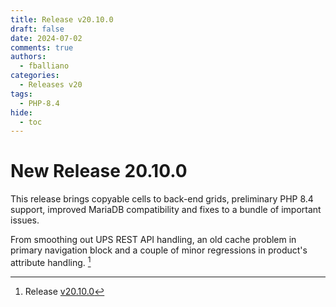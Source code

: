 ```yaml
---
title: Release v20.10.0
draft: false
date: 2024-07-02
comments: true
authors:
  - fballiano
categories:
  - Releases v20
tags:
  - PHP-8.4
hide:
  - toc
---
```


# New Release 20.10.0

This release brings copyable cells to back-end grids, preliminary PHP 8.4 support, improved MariaDB compatibility and fixes to a bundle of important issues.

From smoothing out UPS REST API handling, an old cache problem in primary navigation block and a couple of minor regressions in product's attribute handling. [^1]

<!-- more -->

[^1]: Release [v20.10.0](https://github.com/OpenMage/magento-lts/releases/tag/v20.10.0)
